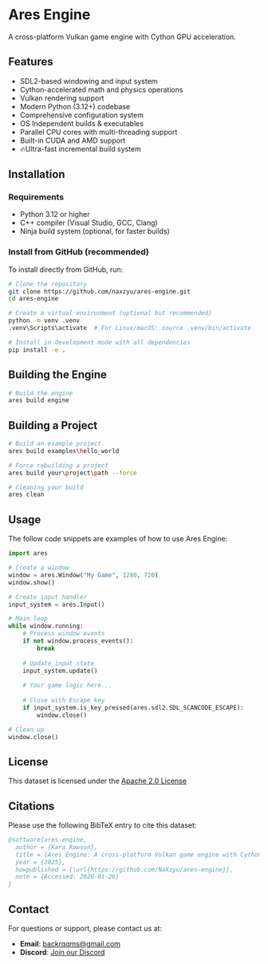 # Ares Engine

A cross-platform Vulkan game engine with Cython GPU acceleration.

## Features

- SDL2-based windowing and input system
- Cython-accelerated math and physics operations
- Vulkan rendering support
- Modern Python (3.12+) codebase
- Comprehensive configuration system
- OS Independent builds & executables
- Parallel CPU cores with multi-threading support
- Built-in CUDA and AMD support
- 🔥Ultra-fast incremental build system

## Installation

### Requirements

- Python 3.12 or higher
- C++ compiler (Visual Studio, GCC, Clang)
- Ninja build system (optional, for faster builds)

### Install from GitHub (recommended)

To install directly from GitHub, run:

```bash
# Clone the repository
git clone https://github.com/naxzyu/ares-engine.git
cd ares-engine

# Create a virtual environment (optional but recommended)
python -m venv .venv
.venv\Scripts\activate  # For Linux/macOS: source .venv/bin/activate

# Install in development mode with all dependencies
pip install -e .
```

## Building the Engine

```bash
# Build the engine
ares build engine
```

## Building a Project

```bash
# Build an example project
ares build examples\hello_world

# Force rebuilding a project
ares build your\project\path --force

# Cleaning your build
ares clean
```

## Usage

The follow code snippets are examples of how to use Ares Engine:

```python
import ares

# Create a window
window = ares.Window("My Game", 1280, 720)
window.show()

# Create input handler
input_system = ares.Input()

# Main loop
while window.running:
    # Process window events
    if not window.process_events():
        break
    
    # Update input state
    input_system.update()
    
    # Your game logic here...
    
    # Close with Escape key
    if input_system.is_key_pressed(ares.sdl2.SDL_SCANCODE_ESCAPE):
        window.close()

# Clean up
window.close()
```

## License

This dataset is licensed under the [Apache 2.0 License](LICENSE)

## Citations

Please use the following BibTeX entry to cite this dataset:

```bibtex
@software{ares-engine,
  author = {Kara Rawson},
  title = {Ares Engine: A cross-platform Vulkan game engine with Cython GPU acceleration},
  year = {2025},
  howpublished = {\url{https://github.com/NaXzyu/ares-engine}},
  note = {Accessed: 2026-01-26}
}
```

## Contact

For questions or support, please contact us at:

- **Email**: <backrqqms@gmail.com>
- **Discord**: [Join our Discord](https://discord.gg/2xpqjDUkHD)
